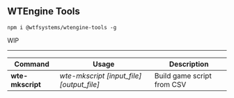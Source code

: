 ## WTEngine Tools

```
npm i @wtfsystems/wtengine-tools -g
```

WIP

-----

| Command | Usage | Description |
| ------- | ----- | ----------- |
| __wte-mkscript__ | *wte-mkscript [input_file] [output_file]* | Build game script from CSV | 
